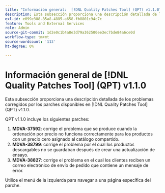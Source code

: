 ```yaml
---
title: "Información general:  [!DNL Quality Patches Tool] (QPT) v1.1.0"
description: Esta subsección proporciona una descripción detallada de los problemas corregidos por los parches disponibles en  [!DNL Quality Patches Tool] (QPT) v1.1.0.
exl-id: e099e388-85a8-4885-a658-fb8801c94c7c
feature: Tools and External Services
role: Admin
source-git-commit: 1d2e0c1b4a8e3d79a362500ee3ec7bde84a6ce0d
workflow-type: tm+mt
source-wordcount: '113'
ht-degree: 0%

---
```


# Información general de [!DNL Quality Patches Tool] (QPT) v1.1.0

Esta subsección proporciona una descripción detallada de los problemas corregidos por los parches disponibles en [!DNL Quality Patches Tool] (QPT) v1.1.0.

QPT v1.1.0 incluye los siguientes parches:

1. **MDVA-37592**: corrige el problema que se produce cuando la ordenación por precio no funciona correctamente para los productos con un precio cero asignado al catálogo compartido.
1. **MDVA-38799**: corrige el problema por el cual los productos descargables no se guardaban después de crear una actualización de ensayo.
1. **MDVA-38827**: corrige el problema en el cual los clientes reciben un correo electrónico de envío de pedido que contiene un mensaje de error.

Utilice el menú de la izquierda para navegar a una página específica del parche.
